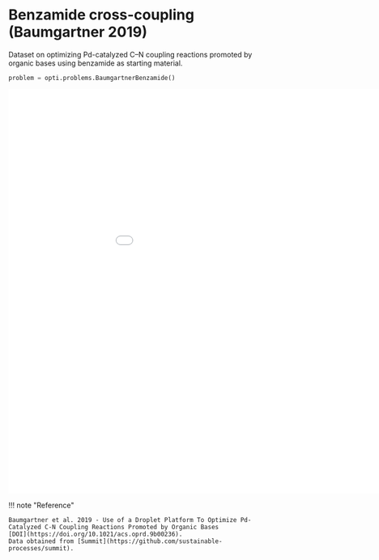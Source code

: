 # Benzamide cross-coupling (Baumgartner 2019)

Dataset on optimizing Pd-catalyzed C–N coupling reactions promoted by organic bases using benzamide as starting material.

```python
problem = opti.problems.BaumgartnerBenzamide()
```

<iframe width="1024" height="800" frameborder="0" scrolling="no" src="//plotly.com/~walzds/12.embed"></iframe>

!!! note "Reference"

    Baumgartner et al. 2019 - Use of a Droplet Platform To Optimize Pd-Catalyzed C-N Coupling Reactions Promoted by Organic Bases
    [DOI](https://doi.org/10.1021/acs.oprd.9b00236).
    Data obtained from [Summit](https://github.com/sustainable-processes/summit).